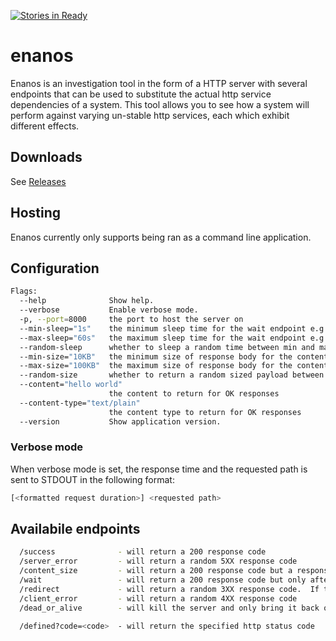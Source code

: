 [![Stories in Ready](https://badge.waffle.io/REAANDREW/enanos.png?label=ready&title=Ready)](https://waffle.io/REAANDREW/enanos)
# enanos

Enanos is an investigation tool in the form of a HTTP server with several endpoints that can be used to substitute the actual http service dependencies of a system.  This tool allows you to see how a system will perform against varying un-stable http services, each which exhibit different effects.

	
## Downloads

See [Releases](https://github.com/REAANDREW/enanos/releases)

## Hosting

Enanos currently only supports being ran as a command line application.  

## Configuration
```bash
Flags:
  --help              Show help.
  --verbose           Enable verbose mode.
  -p, --port=8000     the port to host the server on
  --min-sleep="1s"    the minimum sleep time for the wait endpoint e.g. 5ms, 5s, 5m etc...
  --max-sleep="60s"   the maximum sleep time for the wait endpoint e.g. 5ms, 5s, 5m etc...
  --random-sleep      whether to sleep a random time between min and max or just the max
  --min-size="10KB"   the minimum size of response body for the content_size endpoint e.g. 5B, 5KB, 5MB etc...
  --max-size="100KB"  the maximum size of response body for the content_size endpoint e.g. 5B, 5KB, 5MB etc...
  --random-size       whether to return a random sized payload between min and max or just max
  --content="hello world"  
                      the content to return for OK responses
  --content-type="text/plain"  
                      the content type to return for OK responses
  --version           Show application version.
```

### Verbose mode

When verbose mode is set, the response time and the requested path is sent to STDOUT in the following format:
```bash
[<formatted request duration>] <requested path>
```

## Availabile endpoints
```bash
  /success              - will return a 200 response code
  /server_error         - will return a random 5XX response code 
  /content_size         - will return a 200 response code but a response body with a size between <minSize> and <maxSize>.  The content returned will be random or a mangled version of the content which has been configured to return i.e. it cannot guarantee to meet any content-types configured in that it will be malformed.
  /wait                 - will return a 200 response code but only after a random sleep between <minSleep> and <maxSleep>
  /redirect             - will return a random 3XX response code.  If the response code is one which redirects then Bashful will return its own location to invite an infinite redirect loop
  /client_error         - will return a random 4XX response code
  /dead_or_alive        - will kill the server and only bring it back online after configured amount of time (ms) has passed

  /defined?code=<code>  - will return the specified http status code
```


